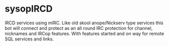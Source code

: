 # sysopIRCD
IRCD services using mIRC. Like old skool anope/Nickserv type services this bot will connect and protect as an all round IRC protection for channel, nicknames and IRCop features. With features started and on way for remote SQL services and links.
